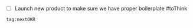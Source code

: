 
- [ ] Launch new product to make sure we have proper boilerplate #toThink 






```query
tag:nextOKR
```
